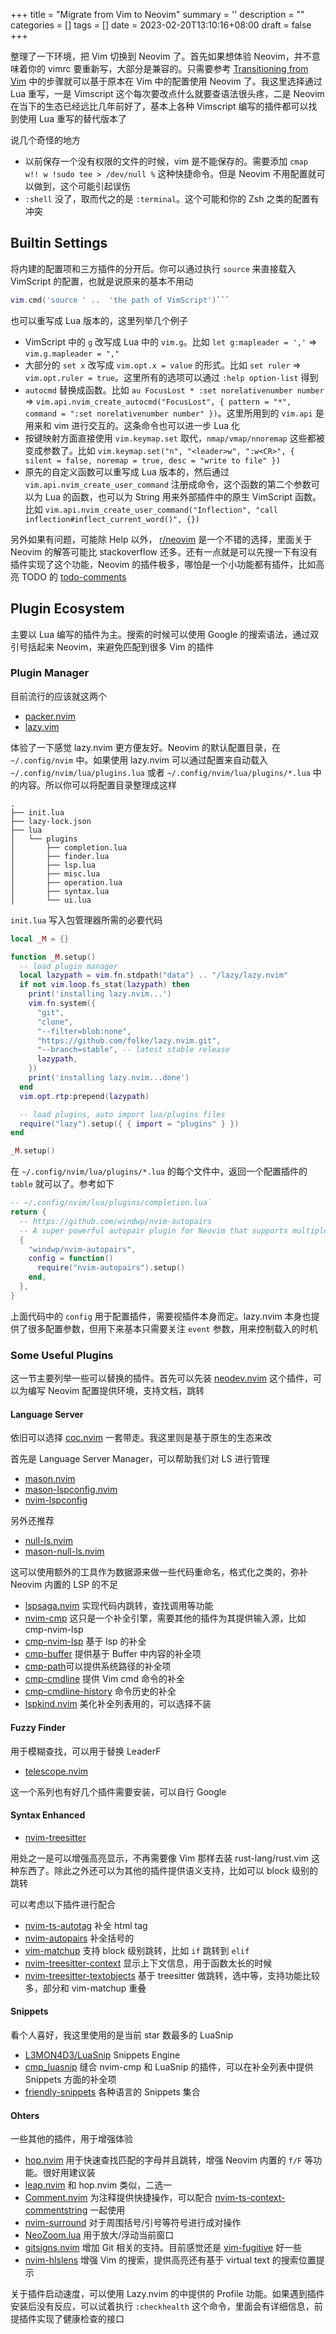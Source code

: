 
+++
title = "Migrate from Vim to Neovim"
summary = ''
description = ""
categories = []
tags = []
date = 2023-02-20T13:10:16+08:00
draft = false
+++

整理了一下环境，把 Vim 切换到 Neovim 了。首先如果想体验 Neovim，并不意味着你的 vimrc 要重新写，大部分是兼容的。只需要参考 [Transitioning from Vim](https://neovim.io/doc/user/nvim.html#nvim-from-vim) 中的步骤就可以基于原本在 Vim 中的配置使用 Neovim 了。我这里选择通过 Lua 重写，一是 Vimscript 这个每次要改点什么就要查语法很头疼，二是 Neovim 在当下的生态已经远比几年前好了，基本上各种 Vimscript 编写的插件都可以找到使用 Lua 重写的替代版本了

说几个奇怪的地方

- 以前保存一个没有权限的文件的时候，vim 是不能保存的。需要添加 `cmap w!! w !sudo tee > /dev/null %` 这种快捷命令。但是 Neovim 不用配置就可以做到，这个可能引起误伤
- `:shell` 没了，取而代之的是 `:terminal`。这个可能和你的 Zsh 之类的配置有冲突



## Builtin Settings

将内建的配置项和三方插件的分开后。你可以通过执行 `source` 来直接载入 VimScript 的配置，也就是说原来的基本不用动

```Lua
vim.cmd('source ' ..  'the path of VimScript')```
```

也可以重写成 Lua 版本的，这里列举几个例子

- VimScript 中的 `g` 改写成 Lua 中的 `vim.g`。比如 `let g:mapleader = ','` => `vim.g.mapleader = ","`
- 大部分的 `set x` 改写成 `vim.opt.x = value` 的形式。比如 `set ruler` => `vim.opt.ruler = true`。这里所有的选项可以通过 `:help option-list` 得到
- `autocmd` 替换成函数。比如 `au FocusLost * :set norelativenumber number` => `vim.api.nvim_create_autocmd("FocusLost", { pattern = "*", command = ":set norelativenumber number" })`。这里所用到的 `vim.api` 是用来和 vim 进行交互的。这条命令也可以进一步 Lua 化
- 按键映射方面直接使用 `vim.keymap.set` 取代，`nmap/vmap/nnoremap` 这些都被变成参数了。比如 `vim.keymap.set("n", "<leader>w", ":w<CR>", { silent = false, noremap = true, desc = "write to file" })`
- 原先的自定义函数可以重写成 Lua 版本的，然后通过 `vim.api.nvim_create_user_command` 注册成命令，这个函数的第二个参数可以为 Lua 的函数，也可以为 String 用来外部插件中的原生 VimScript 函数。比如 `vim.api.nvim_create_user_command("Inflection", "call inflection#inflect_current_word()", {})`


另外如果有问题，可能除 Help 以外， [r/neovim](https://www.reddit.com/r/neovim/) 是一个不错的选择，里面关于 Neovim 的解答可能比 stackoverflow 还多。还有一点就是可以先搜一下有没有插件实现了这个功能，Neovim 的插件极多，哪怕是一个小功能都有插件，比如高亮 TODO 的 [todo-comments](https://github.com/folke/todo-comments.nvim)



## Plugin Ecosystem

主要以 Lua 编写的插件为主。搜索的时候可以使用 Google 的搜索语法，通过双引号括起来 Neovim，来避免匹配到很多 Vim 的插件

### Plugin Manager

目前流行的应该就这两个

- [packer.nvim](https://github.com/wbthomason/packer.nvim)
- [lazy.vim](https://github.com/folke/lazy.nvim)

体验了一下感觉 lazy.nvim 更方便友好。Neovim 的默认配置目录，在 `~/.config/nvim` 中。如果使用 lazy.nvim 可以通过配置来自动载入
`~/.config/nvim/lua/plugins.lua` 或者 `~/.config/nvim/lua/plugins/*.lua` 中的内容。所以你可以将配置目录整理成这样


```
.
├── init.lua
├── lazy-lock.json
├── lua
│   └── plugins
│       ├── completion.lua
│       ├── finder.lua
│       ├── lsp.lua
│       ├── misc.lua
│       ├── operation.lua
│       ├── syntax.lua
│       └── ui.lua
```


`init.lua` 写入包管理器所需的必要代码

```Lua
local _M = {}

function _M.setup()
  -- load plugin manager
  local lazypath = vim.fn.stdpath("data") .. "/lazy/lazy.nvim"
  if not vim.loop.fs_stat(lazypath) then
    print('installing lazy.nvim...')
    vim.fn.system({
      "git",
      "clone",
      "--filter=blob:none",
      "https://github.com/folke/lazy.nvim.git",
      "--branch=stable", -- latest stable release
      lazypath,
    })
    print('installing lazy.nvim...done')
  end
  vim.opt.rtp:prepend(lazypath)

  -- load plugins, auto import lua/plugins files
  require("lazy").setup({ { import = "plugins" } })
end

_M.setup()
```

在 `~/.config/nvim/lua/plugins/*.lua` 的每个文件中，返回一个配置插件的 `table` 就可以了。参考如下

```Lua
-- ~/.config/nvim/lua/plugins/completion.lua`
return {
  -- https://github.com/windwp/nvim-autopairs
  -- A super powerful autopair plugin for Neovim that supports multiple characters.
  {
    "windwp/nvim-autopairs",
    config = function()
      require("nvim-autopairs").setup()
    end,
  },
}
```

上面代码中的 `config` 用于配置插件，需要视插件本身而定。lazy.nvim 本身也提供了很多配置参数，但用下来基本只需要关注 `event` 参数，用来控制载入的时机


### Some Useful Plugins

这一节主要列举一些可以替换的插件。首先可以先装 [neodev.nvim](https://github.com/folke/neodev.nvim) 这个插件，可以为编写 Neovim 配置提供环境，支持文档，跳转

#### Language Server

依旧可以选择 [coc.nvim](https://github.com/neoclide/coc.nvim) 一套带走。我这里则是基于原生的生态来改

首先是 Language Server Manager，可以帮助我们对 LS 进行管理

- [mason.nvim](https://github.com/williamboman/mason.nvim)
- [mason-lspconfig.nvim](https://github.com/williamboman/mason-lspconfig.nvim)
- [nvim-lspconfig](https://github.com/neovim/nvim-lspconfig)

另外还推荐 

- [null-ls.nvim](https://github.com/jose-elias-alvarez/null-ls.nvim)
- [mason-null-ls.nvim](https://github.com/jay-babu/mason-null-ls.nvim)

这可以使用额外的工具作为数据源来做一些代码重命名，格式化之类的，弥补 Neovim 内置的 LSP 的不足


- [lspsaga.nvim](https://github.com/glepnir/lspsaga.nvim) 实现代码内跳转，查找调用等功能
- [nvim-cmp](https://github.com/hrsh7th/nvim-cmp) 这只是一个补全引擎，需要其他的插件为其提供输入源，比如 cmp-nvim-lsp
- [cmp-nvim-lsp](https://github.com/hrsh7th/cmp-nvim-lsp) 基于 lsp 的补全
- [cmp-buffer](https://github.com/hrsh7th/cmp-buffer) 提供基于 Buffer 中内容的补全项
- [cmp-path](https://github.com/hrsh7th/cmp-path)可以提供系统路径的补全项
- [cmp-cmdline](https://github.com/hrsh7th/cmp-cmdline) 提供 Vim cmd 命令的补全
- [cmp-cmdline-history](https://github.com/dmitmel/cmp-cmdline-history) 命令历史的补全
- [lspkind.nvim](https://github.com/onsails/lspkind.nvim) 美化补全列表用的，可以选择不装



#### Fuzzy Finder

用于模糊查找，可以用于替换 LeaderF

- [telescope.nvim](https://github.com/nvim-telescope/telescope.nvim)

这一个系列也有好几个插件需要安装，可以自行 Google

#### Syntax Enhanced

- [nvim-treesitter](https://github.com/nvim-treesitter/nvim-treesitter)

用处之一是可以增强高亮显示，不再需要像 Vim 那样去装 rust-lang/rust.vim 这种东西了。除此之外还可以为其他的插件提供语义支持，比如可以 block 级别的跳转

可以考虑以下插件进行配合

- [nvim-ts-autotag](https://github.com/windwp/nvim-ts-autotag) 补全 html tag 
- [nvim-autopairs](https://github.com/windwp/nvim-autopairs) 补全括号的
- [vim-matchup](https://github.com/andymass/vim-matchup) 支持 block 级别跳转，比如 `if` 跳转到 `elif`
- [nvim-treesitter-context](https://github.com/nvim-treesitter/nvim-treesitter-context) 显示上下文信息，用于函数太长的时候
- [nvim-treesitter-textobjects](https://github.com/nvim-treesitter/nvim-treesitter-textobjects) 基于 treesitter 做跳转，选中等，支持功能比较多，部分和 vim-matchup 重叠


#### Snippets

看个人喜好，我这里使用的是当前 star 数最多的 LuaSnip

- [L3MON4D3/LuaSnip](https://github.com/L3MON4D3/LuaSnip) Snippets Engine
- [cmp_luasnip](https://github.com/saadparwaiz1/cmp_luasnip) 缝合 nvim-cmp 和 LuaSnip 的插件，可以在补全列表中提供 Snippets 方面的补全项
- [friendly-snippets](https://github.com/rafamadriz/friendly-snippets) 各种语言的 Snippets 集合

#### Ohters
一些其他的插件，用于增强体验

- [hop.nvim](https://github.com/phaazon/hop.nvim) 用于快速查找匹配的字母并且跳转，增强 Neovim 内置的 `f/F` 等功能。很好用建议装
- [leap.nvim](https://github.com/ggandor/leap.nvim) 和 hop.nvim 类似，二选一
- [Comment.nvim](https://github.com/numToStr/Comment.nvim) 为注释提供快捷操作，可以配合 [nvim-ts-context-commentstring](JoosepAlviste/nvim-ts-context-commentstring) 一起使用
- [nvim-surround](https://github.com/kylechui/nvim-surround) 对于周围括号/引号等符号进行成对操作
- [NeoZoom.lua](https://github.com/nyngwang/NeoZoom.lua) 用于放大/浮动当前窗口
- [gitsigns.nvim](https://github.com/lewis6991/gitsigns.nvim) 增加 Git 相关的支持。目前感觉还是 [vim-fugitive](https://github.com/tpope/vim-fugitive) 好一些
- [nvim-hlslens](https://github.com/kevinhwang91/nvim-hlslens) 增强 Vim 的搜索，提供高亮还有基于 virtual text 的搜索位置提示


关于插件启动速度，可以使用 Lazy.nvim 的中提供的 Profile 功能。如果遇到插件安装后没有反应，可以试着执行 `:checkhealth` 这个命令，里面会有详细信息，前提插件实现了健康检查的接口

    